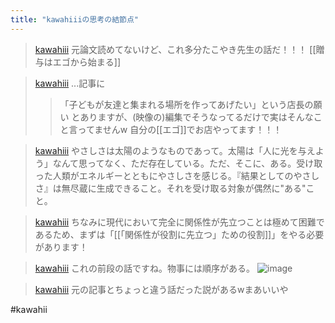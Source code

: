 ```yaml
---
title: "kawahiiiの思考の結節点"
---
```


> [kawahiii](https://twitter.com/kawahiii/status/1646306126491955200) 元論文読めてないけど、これ多分たこやき先生の話だ！！！
>  [[贈与はエゴから始まる]]

> [kawahiii](https://twitter.com/kawahiii/status/1646306717339377664) ...記事に
>  > 「子どもが友達と集まれる場所を作ってあげたい」という店長の願い
>  とありますが、(映像の)編集でそうなってるだけで実はそんなこと言ってませんw
>  自分の[[エゴ]]でお店やってます！！！

> [kawahiii](https://twitter.com/kawahiii/status/1646306775568887809) やさしさは太陽のようなものであって。太陽は「人に光を与えよう」なんて思ってなく、ただ存在している。ただ、そこに、ある。受け取った人類がエネルギーとともにやさしさを感じる。『結果としてのやさしさ』は無尽蔵に生成できること。それを受け取る対象が偶然に"ある"こと。

> [kawahiii](https://twitter.com/kawahiii/status/1646307128653799425) ちなみに現代において完全に関係性が先立つことは極めて困難であるため、まずは「[[「関係性が役割に先立つ」ための役割]]」をやる必要があります！

> [kawahiii](https://twitter.com/kawahiii/status/1646307857284079616/photo/1) これの前段の話ですね。物事には順序がある。
>  ![image](https://pbs.twimg.com/media/FtjcRUbacAA7hSF?format=jpg&name=360x360#.png)

> [kawahiii](https://twitter.com/kawahiii/status/1646309706380750849) 元の記事とちょっと違う話だった説があるwまあいいや

#kawahii

